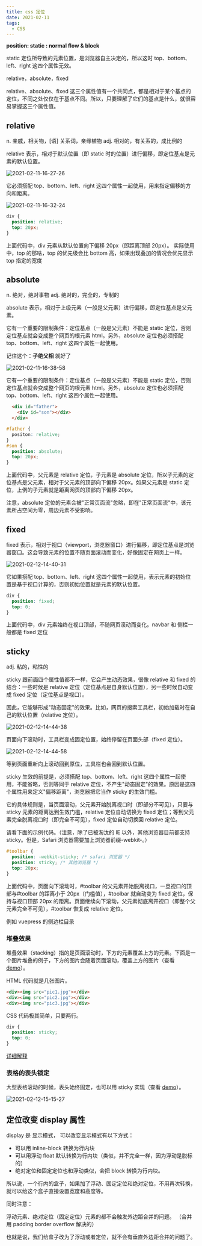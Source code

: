 ```yaml
---
title: css 定位
date: 2021-02-11
tags:
  - CSS
---
```



**position: static : normal flow & block**

static 定位所导致的元素位置，是浏览器自主决定的，所以这时 top、bottom、left、right 这四个属性无效。

relative，absolute，fixed

relative、absolute、fixed 这三个属性值有一个共同点，都是相对于某个基点的定位，不同之处仅仅在于基点不同。所以，只要理解了它们的基点是什么，就很容易掌握这三个属性值。

## relative

n. 亲戚，相关物，[语] 关系词，亲缘植物
adj. 相对的，有关系的，成比例的

relative 表示，相对于默认位置（即 static 时的位置）进行偏移，即定位基点是元素的默认位置。

![2021-02-11-16-27-26](https://raw.githubusercontent.com/fengwei2002/Pictures_02/master/img/2021-02-11-16-27-26.png)

它必须搭配 top、bottom、left、right 这四个属性一起使用，用来指定偏移的方向和距离。

![2021-02-11-16-32-24](https://raw.githubusercontent.com/fengwei2002/Pictures_02/master/img/2021-02-11-16-32-24.png)

``` css
div {
  position: relative;
  top: 20px;
}
```

上面代码中，div 元素从默认位置向下偏移 20px（即距离顶部 20px）。
实际使用中，top 的那啥，top 的优先级会比 bottom 高，如果出现叠加的情况会优先显示 top 指定的宽度

## absolute

n. 绝对，绝对事物
adj. 绝对的，完全的，专制的

absolute 表示，相对于上级元素（一般是父元素）进行偏移，即定位基点是父元素。

它有一个重要的限制条件：定位基点（一般是父元素）不能是 static 定位，否则定位基点就会变成整个网页的根元素 html。另外，absolute 定位也必须搭配 top、bottom、left、right 这四个属性一起使用。

记住这个：**子绝父相** 就好了

![2021-02-11-16-38-58](https://raw.githubusercontent.com/fengwei2002/Pictures_02/master/img/2021-02-11-16-38-58.png)

它有一个重要的限制条件：定位基点（一般是父元素）不能是 static 定位，否则定位基点就会变成整个网页的根元素 html。另外，absolute 定位也必须搭配 top、bottom、left、right 这四个属性一起使用。

``` html
  <div id="father">
    <div id="son"></div>
  </div>

```

```css
#father {
  positon: relative;
}
#son {
  position: absolute;
  top: 20px;
}
```
上面代码中，父元素是 relative 定位，子元素是 absolute 定位，所以子元素的定位基点是父元素，相对于父元素的顶部向下偏移 20px。如果父元素是 static 定位，上例的子元素就是距离网页的顶部向下偏移 20px。

注意，absolute 定位的元素会被"正常页面流"忽略，即在"正常页面流"中，该元素所占空间为零，周边元素不受影响。

## fixed

fixed 表示，相对于视口（viewport，浏览器窗口）进行偏移，即定位基点是浏览器窗口。这会导致元素的位置不随页面滚动而变化，好像固定在网页上一样。

![2021-02-12-14-40-31](https://raw.githubusercontent.com/fengwei2002/Pictures_02/master/img/2021-02-12-14-40-31.png)

它如果搭配 top、bottom、left、right 这四个属性一起使用，表示元素的初始位置是基于视口计算的，否则初始位置就是元素的默认位置。

``` css
div {
  position: fixed;
  top: 0;
}
```
上面代码中，div 元素始终在视口顶部，不随网页滚动而变化。navbar 和 侧栏一般都是 fixed 定位

## sticky

adj. 粘的，粘性的

sticky 跟前面四个属性值都不一样，它会产生动态效果，很像 relative 和 fixed 的结合：一些时候是 relative 定位（定位基点是自身默认位置），另一些时候自动变成 fixed 定位（定位基点是视口）。

因此，它能够形成"动态固定"的效果。比如，网页的搜索工具栏，初始加载时在自己的默认位置（relative 定位）。

![2021-02-12-14-44-38](https://raw.githubusercontent.com/fengwei2002/Pictures_02/master/img/2021-02-12-14-44-38.png)

页面向下滚动时，工具栏变成固定位置，始终停留在页面头部（fixed 定位）。

![2021-02-12-14-44-58](https://raw.githubusercontent.com/fengwei2002/Pictures_02/master/img/2021-02-12-14-44-58.png)

等到页面重新向上滚动回到原位，工具栏也会回到默认位置。

sticky 生效的前提是，必须搭配 top、bottom、left、right 这四个属性一起使用，不能省略，否则等同于 relative 定位，不产生"动态固定"的效果。原因是这四个属性用来定义"偏移距离"，浏览器把它当作 sticky 的生效门槛。

它的具体规则是，当页面滚动，父元素开始脱离视口时（即部分不可见），只要与 sticky 元素的距离达到生效门槛，relative 定位自动切换为 fixed 定位；等到父元素完全脱离视口时（即完全不可见），fixed 定位自动切换回 relative 定位。

请看下面的示例代码。（注意，除了已被淘汰的 IE 以外，其他浏览器目前都支持 sticky。但是，Safari 浏览器需要加上浏览器前缀-webkit-。）

``` css
#toolbar {
  position: -webkit-sticky; /* safari 浏览器 */
  position: sticky; /* 其他浏览器 */
  top: 20px;
}
```

上面代码中，页面向下滚动时，#toolbar 的父元素开始脱离视口，一旦视口的顶部与#toolbar 的距离小于 20px（门槛值），#toolbar 就自动变为 fixed 定位，保持与视口顶部 20px 的距离。页面继续向下滚动，父元素彻底离开视口（即整个父元素完全不可见），#toolbar 恢复成 relative 定位。

例如 vuepress 的侧边栏目录

### 堆叠效果

堆叠效果（stacking）指的是页面滚动时，下方的元素覆盖上方的元素。下面是一个图片堆叠的例子，下方的图片会随着页面滚动，覆盖上方的图片（查看 [demo](https://jsbin.com/fegiqoquki/edit?html,css,output)）。

HTML 代码就是几张图片。

``` html
<div><img src="pic1.jpg"></div>
<div><img src="pic2.jpg"></div>
<div><img src="pic3.jpg"></div>
```

CSS 代码极其简单，只要两行。

``` css
div {
  position: sticky;
  top: 0;
}
```

[详细解释](https://dev.to/vinceumo/slide-stacking-effect-using-position-sticky-91f)

###  表格的表头锁定

大型表格滚动的时候，表头始终固定，也可以用 sticky 实现（查看 [demo](https://jsbin.com/decemanohe/edit?html,css,output)）。

![2021-02-12-15-15-27](https://raw.githubusercontent.com/fengwei2002/Pictures_02/master/img/2021-02-12-15-15-27.png)

## 定位改变 display 属性

display 是 显示模式， 可以改变显示模式有以下方式：
- 可以用 inline-block 转换为行内块
- 可以用浮动 float 默认转换为行内块（类似，并不完全一样，因为浮动是脱标的）
- 绝对定位和固定定位也和浮动类似，会把 block 转换为行内块。

所以说，一个行内的盒子，如果加了浮动、固定定位和绝对定位，不用再次转换，就可以给这个盒子直接设置宽度和高度等。

同时注意：

浮动元素、绝对定位（固定定位）元素的都不会触发外边距合并的问题。 （合并用 padding border overflow 解决的）

也就是说，我们给盒子改为了浮动或者定位，就不会有垂直外边距合并的问题了。